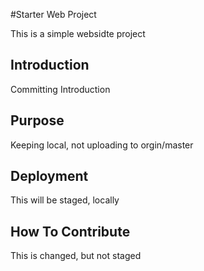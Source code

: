 #Starter Web Project

 This is a simple websidte project

## Introduction

Committing Introduction

## Purpose

Keeping local, not uploading to orgin/master

## Deployment

This will be staged, locally

## How To Contribute
This is changed, but not staged